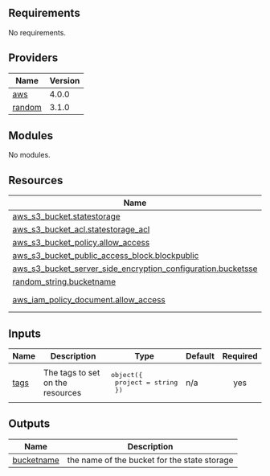 <!-- BEGIN_TF_DOCS -->
## Requirements

No requirements.

## Providers

| Name | Version |
|------|---------|
| <a name="provider_aws"></a> [aws](#provider\_aws) | 4.0.0 |
| <a name="provider_random"></a> [random](#provider\_random) | 3.1.0 |

## Modules

No modules.

## Resources

| Name | Type |
|------|------|
| [aws_s3_bucket.statestorage](https://registry.terraform.io/providers/hashicorp/aws/latest/docs/resources/s3_bucket) | resource |
| [aws_s3_bucket_acl.statestorage_acl](https://registry.terraform.io/providers/hashicorp/aws/latest/docs/resources/s3_bucket_acl) | resource |
| [aws_s3_bucket_policy.allow_access](https://registry.terraform.io/providers/hashicorp/aws/latest/docs/resources/s3_bucket_policy) | resource |
| [aws_s3_bucket_public_access_block.blockpublic](https://registry.terraform.io/providers/hashicorp/aws/latest/docs/resources/s3_bucket_public_access_block) | resource |
| [aws_s3_bucket_server_side_encryption_configuration.bucketsse](https://registry.terraform.io/providers/hashicorp/aws/latest/docs/resources/s3_bucket_server_side_encryption_configuration) | resource |
| [random_string.bucketname](https://registry.terraform.io/providers/hashicorp/random/latest/docs/resources/string) | resource |
| [aws_iam_policy_document.allow_access](https://registry.terraform.io/providers/hashicorp/aws/latest/docs/data-sources/iam_policy_document) | data source |

## Inputs

| Name | Description | Type | Default | Required |
|------|-------------|------|---------|:--------:|
| <a name="input_tags"></a> [tags](#input\_tags) | The tags to set on the resources | <pre>object({<br>    project = string<br>  })</pre> | n/a | yes |

## Outputs

| Name | Description |
|------|-------------|
| <a name="output_bucketname"></a> [bucketname](#output\_bucketname) | the name of the bucket for the state storage |
<!-- END_TF_DOCS -->